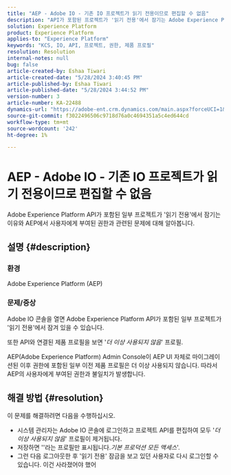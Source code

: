 ```yaml
---
title: "AEP - Adobe IO - 기존 IO 프로젝트가 읽기 전용이므로 편집할 수 없음"
description: "API가 포함된 프로젝트가 '읽기 전용'에서 잠기는 Adobe Experience Platform 문제를 해결하는 방법을 알아봅니다."
solution: Experience Platform
product: Experience Platform
applies-to: "Experience Platform"
keywords: "KCS, IO, API, 프로젝트, 권한, 제품 프로필"
resolution: Resolution
internal-notes: null
bug: false
article-created-by: Eshaa Tiwari
article-created-date: "5/28/2024 3:40:45 PM"
article-published-by: Eshaa Tiwari
article-published-date: "5/28/2024 3:44:52 PM"
version-number: 3
article-number: KA-22488
dynamics-url: "https://adobe-ent.crm.dynamics.com/main.aspx?forceUCI=1&pagetype=entityrecord&etn=knowledgearticle&id=bc41fba1-081d-ef11-840b-6045bd026dc7"
source-git-commit: f3022496506c9718d76a0c4694351a5c4ed644cd
workflow-type: tm+mt
source-wordcount: '242'
ht-degree: 1%

---
```


# AEP - Adobe IO - 기존 IO 프로젝트가 읽기 전용이므로 편집할 수 없음


Adobe Experience Platform API가 포함된 일부 프로젝트가 &#39;읽기 전용&#39;에서 잠기는 이유와 AEP에서 사용자에게 부여된 권한과 관련된 문제에 대해 알아봅니다.

## 설명 {#description}


### 환경

Adobe Experience Platform (AEP)

### 문제/증상

Adobe IO 콘솔을 열면 Adobe Experience Platform API가 포함된 일부 프로젝트가 &#39;읽기 전용&#39;에서 잠겨 있을 수 있습니다.

또한 API와 연결된 제품 프로필을 보면 &#39;*더 이상 사용되지 않음*&#39; 프로필.

AEP(Adobe Experience Platform) Admin Console이 AEP UI 자체로 마이그레이션된 이후 권한에 포함된 일부 이전 제품 프로필은 더 이상 사용되지 않습니다. 따라서 AEP의 사용자에게 부여된 권한과 불일치가 발생합니다.


## 해결 방법 {#resolution}


이 문제를 해결하려면 다음을 수행하십시오.

- 시스템 관리자는 Adobe IO 콘솔에 로그인하고 프로젝트 API를 편집하여 모두 &#39;*더 이상 사용되지 않음*&#39; 프로필이 제거됩니다.
- 저장하면 &#39;&#39;라는 프로필만 표시됩니다.*기본 프로덕션 모든 액세스*&#39;.
- 그런 다음 로그아웃한 후 &#39;읽기 전용&#39; 잠금을 보고 있던 사용자로 다시 로그인할 수 있습니다. 이건 사라졌어야 했어



